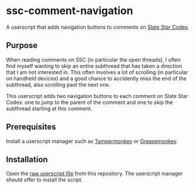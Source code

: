# ssc-comment-navigation
A userscript that adds navigation buttons to comments on [Slate Star Codex](http://slatestarcodex.com/).

## Purpose

When reading comments on SSC (in particular the open threads), I often find
myself wanting to skip an entire subthread that has taken a direction that
I am not interested in. This often involves a lot of scrolling (in particular
on handheld devices) and a good chance to accidently miss the end of the
subthread, also scrolling past the next one.

This userscript adds two navigation buttons to each comment on Slate Star Codes:
one to jump to the parent of the comment and one to skip the subthread starting
at this comment.

## Prerequisites

Install a userscript manager such as [Tampermonkey](https://tampermonkey.net/)
or [Greasemonkey](https://www.greasespot.net/).

## Installation

Open the [raw userscript file](https://github.com/deffi/ssc-comment-navigation/raw/master/ssc-comment-navigation.user.js)
from this repository. The userscript manager should offer to install the script.
